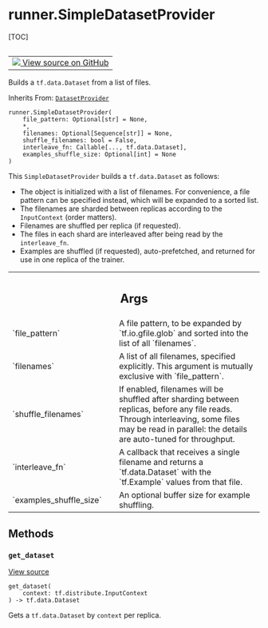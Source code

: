 <!-- lint-g3mark -->

# runner.SimpleDatasetProvider

[TOC]

<!-- Insert buttons and diff -->

<table class="tfo-notebook-buttons tfo-api nocontent" align="left">
<td>
  <a target="_blank" href="https://github.com/tensorflow/gnn/tree/master/tensorflow_gnn/runner/input/datasets.py#L86-L146">
    <img src="https://www.tensorflow.org/images/GitHub-Mark-32px.png" />
    View source on GitHub
  </a>
</td>
</table>

Builds a `tf.data.Dataset` from a list of files.

Inherits From: [`DatasetProvider`](../runner/DatasetProvider.md)

<pre class="devsite-click-to-copy prettyprint lang-py tfo-signature-link">
<code>runner.SimpleDatasetProvider(
    file_pattern: Optional[str] = None,
    *,
    filenames: Optional[Sequence[str]] = None,
    shuffle_filenames: bool = False,
    interleave_fn: Callable[..., tf.data.Dataset],
    examples_shuffle_size: Optional[int] = None
)
</code></pre>

<!-- Placeholder for "Used in" -->

This `SimpleDatasetProvider` builds a `tf.data.Dataset` as follows:

  - The object is initialized with a list of filenames. For convenience, a file
    pattern can be specified instead, which will be expanded to a sorted list.
  - The filenames are sharded between replicas according to the `InputContext`
    (order matters).
  - Filenames are shuffled per replica (if requested).
  - The files in each shard are interleaved after being read by the
    `interleave_fn`.
  - Examples are shuffled (if requested), auto-prefetched, and returned for use
    in one replica of the trainer.

<!-- Tabular view -->

 <table class="responsive fixed orange">
<colgroup><col width="214px"><col></colgroup>
<tr><th colspan="2"><h2 class="add-link">Args</h2></th></tr>

<tr>
<td>
`file_pattern`<a id="file_pattern"></a>
</td>
<td>
A file pattern, to be expanded by `tf.io.gfile.glob`
and sorted into the list of all `filenames`.
</td>
</tr><tr>
<td>
`filenames`<a id="filenames"></a>
</td>
<td>
A list of all filenames, specified explicitly.
This argument is mutually exclusive with `file_pattern`.
</td>
</tr><tr>
<td>
`shuffle_filenames`<a id="shuffle_filenames"></a>
</td>
<td>
If enabled, filenames will be shuffled after sharding
between replicas, before any file reads. Through interleaving, some
files may be read in parallel: the details are auto-tuned for
throughput.
</td>
</tr><tr>
<td>
`interleave_fn`<a id="interleave_fn"></a>
</td>
<td>
A callback that receives a single filename and returns
a `tf.data.Dataset` with the `tf.Example` values from that file.
</td>
</tr><tr>
<td>
`examples_shuffle_size`<a id="examples_shuffle_size"></a>
</td>
<td>
An optional buffer size for example shuffling.
</td>
</tr>
</table>

## Methods

<h3 id="get_dataset"><code>get_dataset</code></h3>

<a target="_blank" class="external" href="https://github.com/tensorflow/gnn/tree/master/tensorflow_gnn/runner/input/datasets.py#L134-L146">View
source</a>

<pre class="devsite-click-to-copy prettyprint lang-py tfo-signature-link">
<code>get_dataset(
    context: tf.distribute.InputContext
) -> tf.data.Dataset
</code></pre>

Gets a `tf.data.Dataset` by `context` per replica.
